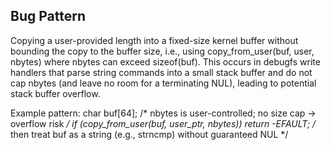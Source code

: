 ## Bug Pattern

Copying a user-provided length into a fixed-size kernel buffer without bounding the copy to the buffer size, i.e., using copy_from_user(buf, user, nbytes) where nbytes can exceed sizeof(buf). This occurs in debugfs write handlers that parse string commands into a small stack buffer and do not cap nbytes (and leave no room for a terminating NUL), leading to potential stack buffer overflow.

Example pattern:
char buf[64];
/* nbytes is user-controlled; no size cap -> overflow risk */
if (copy_from_user(buf, user_ptr, nbytes))
    return -EFAULT;
/* then treat buf as a string (e.g., strncmp) without guaranteed NUL */

